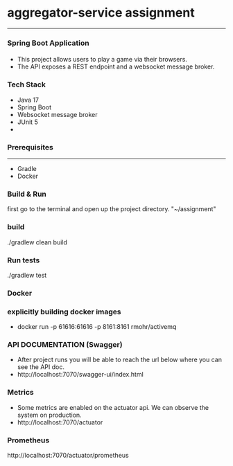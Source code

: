 # aggregator-service assignment
___
### Spring Boot Application

#### 
- This project allows users to play a game via their browsers.
- The API exposes a REST endpoint and a websocket message broker.

### Tech Stack
- Java 17
- Spring Boot
- Websocket message broker
- JUnit 5
- 
### Prerequisites

---
- Gradle
- Docker

### Build & Run

first go to the terminal and open up the project directory. "~/assignment"

### build

./gradlew clean build

### Run tests

./gradlew test

### Docker

### explicitly building docker images
- docker run -p 61616:61616 -p 8161:8161 rmohr/activemq

### API DOCUMENTATION (Swagger)

- After project runs you will be able to reach the url below where you can see the API doc.
- http://localhost:7070/swagger-ui/index.html

### Metrics

- Some metrics are enabled on the actuator api. We can observe the system on production.
- http://localhost:7070/actuator

### Prometheus
http://localhost:7070/actuator/prometheus